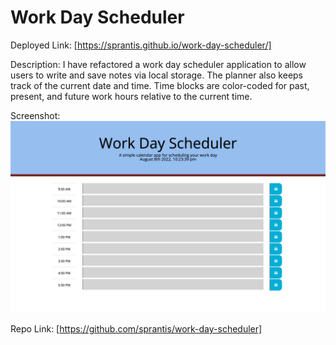 # Work Day Scheduler

Deployed Link:
[https://sprantis.github.io/work-day-scheduler/]

Description:
I have refactored a work day scheduler application to allow users to write and save notes via local storage. The planner also keeps track of the current date and time. Time blocks are color-coded for past, present, and future work hours relative to the current time.

Screenshot:
![Work-day-Scheduler Screenshot](./assets/images/work-day-scheduler.png)

Repo Link:
[https://github.com/sprantis/work-day-scheduler]
